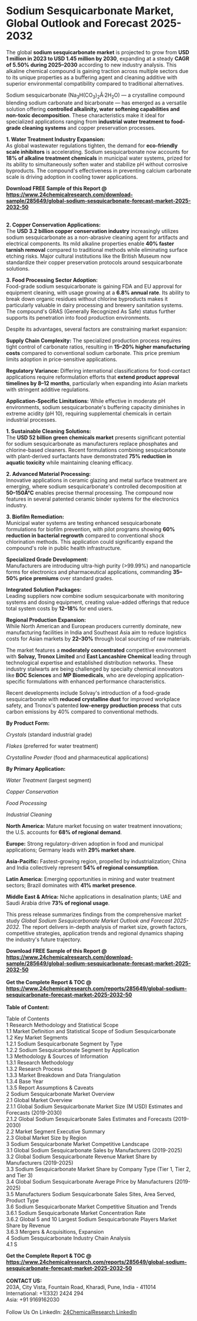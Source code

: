 <h1>Sodium Sesquicarbonate Market, Global Outlook and Forecast 2025-2032</h1><p>The global <strong>sodium sesquicarbonate market</strong> is projected to grow from <strong>USD 1 million in 2023 to USD 1.45 million by 2030</strong>, expanding at a steady <strong>CAGR of 5.50% during 2025–2030</strong> according to new industry analysis. This alkaline chemical compound is gaining traction across multiple sectors due to its unique properties as a buffering agent and cleaning additive with superior environmental compatibility compared to traditional alternatives.</p><p>Sodium sesquicarbonate (Na<sub>3</sub>H(CO<sub>3</sub>)<sub>2</sub>Â·2H<sub>2</sub>O) — a crystalline compound blending sodium carbonate and bicarbonate — has emerged as a versatile solution offering <strong>controlled alkalinity, water softening capabilities and non-toxic decomposition</strong>. These characteristics make it ideal for specialized applications ranging from <strong>industrial water treatment to food-grade cleaning systems</strong> and copper preservation processes.</p><p><strong>1. Water Treatment Industry Expansion:</strong><br>
As global wastewater regulations tighten, the demand for <strong>eco-friendly scale inhibitors</strong> is accelerating. Sodium sesquicarbonate now accounts for <strong>18% of alkaline treatment chemicals</strong> in municipal water systems, prized for its ability to simultaneously soften water and stabilize pH without corrosive byproducts. The compound's effectiveness in preventing calcium carbonate scale is driving adoption in cooling tower applications.</p><div><b>Download FREE Sample of this Report @ 
            <a href="https://www.24chemicalresearch.com/download-sample/285649/global-sodium-sesquicarbonate-forecast-market-2025-2032-50">
            https://www.24chemicalresearch.com/download-sample/285649/global-sodium-sesquicarbonate-forecast-market-2025-2032-50</a></b></div><br><p><strong>2. Copper Conservation Applications:</strong><br>
The <strong>USD 3.2 billion copper conservation industry</strong> increasingly utilizes sodium sesquicarbonate as a non-abrasive cleaning agent for artifacts and electrical components. Its mild alkaline properties enable <strong>40% faster tarnish removal</strong> compared to traditional methods while eliminating surface etching risks. Major cultural institutions like the British Museum now standardize their copper preservation protocols around sesquicarbonate solutions.</p><p><strong>3. Food Processing Sector Adoption:</strong><br>
Food-grade sodium sesquicarbonate is gaining FDA and EU approval for equipment cleaning, with usage growing at a <strong>6.8% annual rate</strong>. Its ability to break down organic residues without chlorine byproducts makes it particularly valuable in dairy processing and brewery sanitation systems. The compound's GRAS (Generally Recognized As Safe) status further supports its penetration into food production environments.</p><p>Despite its advantages, several factors are constraining market expansion:</p><p><strong>Supply Chain Complexity:</strong> The specialized production process requires tight control of carbonate ratios, resulting in <strong>15–20% higher manufacturing costs</strong> compared to conventional sodium carbonate. This price premium limits adoption in price-sensitive applications.</p><p><strong>Regulatory Variance:</strong> Differing international classifications for food-contact applications require reformulation efforts that <strong>extend product approval timelines by 8–12 months</strong>, particularly when expanding into Asian markets with stringent additive regulations.</p><p><strong>Application-Specific Limitations:</strong> While effective in moderate pH environments, sodium sesquicarbonate's buffering capacity diminishes in extreme acidity (pH 10), requiring supplemental chemicals in certain industrial processes.</p><p><strong>1. Sustainable Cleaning Solutions:</strong><br>
The <strong>USD 52 billion green chemicals market</strong> presents significant potential for sodium sesquicarbonate as manufacturers replace phosphates and chlorine-based cleaners. Recent formulations combining sesquicarbonate with plant-derived surfactants have demonstrated <strong>75% reduction in aquatic toxicity</strong> while maintaining cleaning efficacy.</p><p><strong>2. Advanced Material Processing:</strong><br>
Innovative applications in ceramic glazing and metal surface treatment are emerging, where sodium sesquicarbonate's controlled decomposition at <strong>50–150Â°C</strong> enables precise thermal processing. The compound now features in several patented ceramic binder systems for the electronics industry.</p><p><strong>3. Biofilm Remediation:</strong><br>
Municipal water systems are testing enhanced sesquicarbonate formulations for biofilm prevention, with pilot programs showing <strong>60% reduction in bacterial regrowth</strong> compared to conventional shock chlorination methods. This application could significantly expand the compound's role in public health infrastructure.</p><p><strong>Specialized Grade Development:</strong><br>
	Manufacturers are introducing ultra-high purity (&gt;99.99%) and nanoparticle forms for electronics and pharmaceutical applications, commanding <strong>35–50% price premiums</strong> over standard grades.</p><p><strong>Integrated Solution Packages:</strong><br>
	Leading suppliers now combine sodium sesquicarbonate with monitoring systems and dosing equipment, creating value-added offerings that reduce total system costs by <strong>12–18%</strong> for end users.</p><p><strong>Regional Production Expansion:</strong><br>
	While North American and European producers currently dominate, new manufacturing facilities in India and Southeast Asia aim to reduce logistics costs for Asian markets by <strong>22–30%</strong> through local sourcing of raw materials.</p><p>The market features a <strong>moderately concentrated</strong> competitive environment with <strong>Solvay, Tronox Limited</strong> and <strong>East Lancashire Chemical</strong> leading through technological expertise and established distribution networks. These industry stalwarts are being challenged by specialty chemical innovators like <strong>BOC Sciences</strong> and <strong>MP Biomedicals</strong>, who are developing application-specific formulations with enhanced performance characteristics.</p><p>Recent developments include Solvay's introduction of a food-grade sesquicarbonate with <strong>reduced crystalline dust</strong> for improved workplace safety, and Tronox's patented <strong>low-energy production process</strong> that cuts carbon emissions by 40% compared to conventional methods.</p><p><strong>By Product Form:</strong></p><p><em>Crystals</em> (standard industrial grade)</p><p><em>Flakes</em> (preferred for water treatment)</p><p><em>Crystalline Powder</em> (food and pharmaceutical applications)</p><p><strong>By Primary Application:</strong></p><p><em>Water Treatment</em> (largest segment)</p><p><em>Copper Conservation</em></p><p><em>Food Processing</em></p><p><em>Industrial Cleaning</em></p><p><strong>North America:</strong> Mature market focusing on water treatment innovations; the U.S. accounts for <strong>68% of regional demand</strong>.</p><p><strong>Europe:</strong> Strong regulatory-driven adoption in food and municipal applications; Germany leads with <strong>29% market share</strong>.</p><p><strong>Asia-Pacific:</strong> Fastest-growing region, propelled by industrialization; China and India collectively represent <strong>54% of regional consumption</strong>.</p><p><strong>Latin America:</strong> Emerging opportunities in mining and water treatment sectors; Brazil dominates with <strong>41% market presence</strong>.</p><p><strong>Middle East &amp; Africa:</strong> Niche applications in desalination plants; UAE and Saudi Arabia drive <strong>73% of regional usage</strong>.</p><p>This press release summarizes findings from the comprehensive market study <em>Global Sodium Sesquicarbonate Market Outlook and Forecast 2025-2032</em>. The report delivers in-depth analysis of market size, growth factors, competitive strategies, application trends and regional dynamics shaping the industry's future trajectory.</p><div><b>Download FREE Sample of this Report @ 
            <a href="https://www.24chemicalresearch.com/download-sample/285649/global-sodium-sesquicarbonate-forecast-market-2025-2032-50">
            https://www.24chemicalresearch.com/download-sample/285649/global-sodium-sesquicarbonate-forecast-market-2025-2032-50</a></b></div><br><div><b>Get the Complete Report & TOC @ 
            <a href="https://www.24chemicalresearch.com/reports/285649/global-sodium-sesquicarbonate-forecast-market-2025-2032-50">
            https://www.24chemicalresearch.com/reports/285649/global-sodium-sesquicarbonate-forecast-market-2025-2032-50</a></b></div><br>
            <b>Table of Content:</b><p>Table of Contents<br />
1 Research Methodology and Statistical Scope<br />
1.1 Market Definition and Statistical Scope of Sodium Sesquicarbonate<br />
1.2 Key Market Segments<br />
1.2.1 Sodium Sesquicarbonate Segment by Type<br />
1.2.2 Sodium Sesquicarbonate Segment by Application<br />
1.3 Methodology & Sources of Information<br />
1.3.1 Research Methodology<br />
1.3.2 Research Process<br />
1.3.3 Market Breakdown and Data Triangulation<br />
1.3.4 Base Year<br />
1.3.5 Report Assumptions & Caveats<br />
2 Sodium Sesquicarbonate Market Overview<br />
2.1 Global Market Overview<br />
2.1.1 Global Sodium Sesquicarbonate Market Size (M USD) Estimates and Forecasts (2019-2030)<br />
2.1.2 Global Sodium Sesquicarbonate Sales Estimates and Forecasts (2019-2030)<br />
2.2 Market Segment Executive Summary<br />
2.3 Global Market Size by Region<br />
3 Sodium Sesquicarbonate Market Competitive Landscape<br />
3.1 Global Sodium Sesquicarbonate Sales by Manufacturers (2019-2025)<br />
3.2 Global Sodium Sesquicarbonate Revenue Market Share by Manufacturers (2019-2025)<br />
3.3 Sodium Sesquicarbonate Market Share by Company Type (Tier 1, Tier 2, and Tier 3)<br />
3.4 Global Sodium Sesquicarbonate Average Price by Manufacturers (2019-2025)<br />
3.5 Manufacturers Sodium Sesquicarbonate Sales Sites, Area Served, Product Type<br />
3.6 Sodium Sesquicarbonate Market Competitive Situation and Trends<br />
3.6.1 Sodium Sesquicarbonate Market Concentration Rate<br />
3.6.2 Global 5 and 10 Largest Sodium Sesquicarbonate Players Market Share by Revenue<br />
3.6.3 Mergers & Acquisitions, Expansion<br />
4 Sodium Sesquicarbonate Industry Chain Analysis<br />
4.1 S</p><div><b>Get the Complete Report & TOC @ 
            <a href="https://www.24chemicalresearch.com/reports/285649/global-sodium-sesquicarbonate-forecast-market-2025-2032-50">
            https://www.24chemicalresearch.com/reports/285649/global-sodium-sesquicarbonate-forecast-market-2025-2032-50</a></b></div><br><b>CONTACT US:</b><br>
            203A, City Vista, Fountain Road, Kharadi, Pune, India - 411014<br>
            International: +1(332) 2424 294<br>
            Asia: +91 9169162030 <br><br>
            Follow Us On LinkedIn: <a href="https://www.linkedin.com/company/24chemicalresearch/">24ChemicalResearch LinkedIn</a>